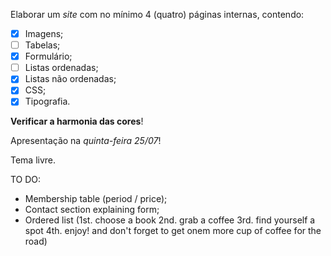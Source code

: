 Elaborar um _site_ com no mínimo 4 (quatro) páginas internas, contendo:

- [x] Imagens;
- [ ] Tabelas;
- [x] Formulário;
- [ ] Listas ordenadas;
- [x] Listas não ordenadas;
- [x] CSS;
- [x] Tipografia.

**Verificar a harmonia das cores**!

Apresentação na _quinta-feira 25/07_!

Tema livre.

TO DO:
- Membership table (period / price);
- Contact section explaining form;
- Ordered list (1st. choose a book 2nd. grab a coffee 3rd. find yourself a spot 4th. enjoy! and don't forget to get onem more cup of coffee for the road)

